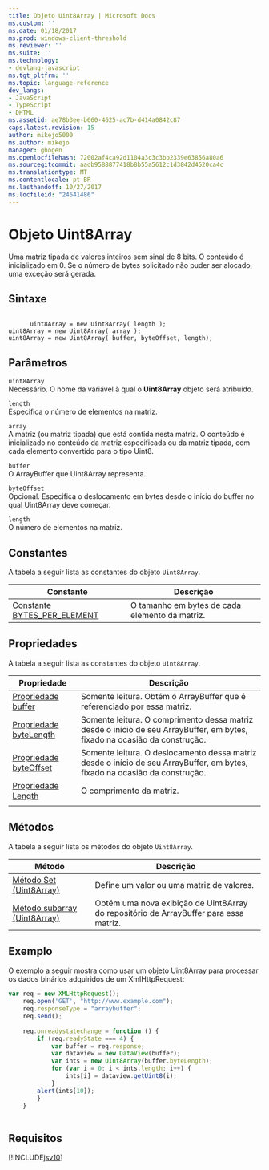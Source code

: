 ```yaml
---
title: Objeto Uint8Array | Microsoft Docs
ms.custom: ''
ms.date: 01/18/2017
ms.prod: windows-client-threshold
ms.reviewer: ''
ms.suite: ''
ms.technology:
- devlang-javascript
ms.tgt_pltfrm: ''
ms.topic: language-reference
dev_langs:
- JavaScript
- TypeScript
- DHTML
ms.assetid: ae78b3ee-b660-4625-ac7b-d414a0842c87
caps.latest.revision: 15
author: mikejo5000
ms.author: mikejo
manager: ghogen
ms.openlocfilehash: 72002af4ca92d1104a3c3c3bb2339e63856a80a6
ms.sourcegitcommit: aadb9588877418b8b55a5612c1d3842d4520ca4c
ms.translationtype: MT
ms.contentlocale: pt-BR
ms.lasthandoff: 10/27/2017
ms.locfileid: "24641486"
---
```

# <a name="uint8array-object"></a>Objeto Uint8Array
Uma matriz tipada de valores inteiros sem sinal de 8 bits. O conteúdo é inicializado em 0. Se o número de bytes solicitado não puder ser alocado, uma exceção será gerada.  
  
## <a name="syntax"></a>Sintaxe  
  
```  
  
      uint8Array = new Uint8Array( length );  
uint8Array = new Uint8Array( array );  
uint8Array = new Uint8Array( buffer, byteOffset, length);  
```  
  
## <a name="parameters"></a>Parâmetros  
 `uint8Array`  
 Necessário. O nome da variável à qual o **Uint8Array** objeto será atribuído.  
  
 `length`  
 Especifica o número de elementos na matriz.  
  
 `array`  
 A matriz (ou matriz tipada) que está contida nesta matriz. O conteúdo é inicializado no conteúdo da matriz especificada ou da matriz tipada, com cada elemento convertido para o tipo Uint8.  
  
 `buffer`  
 O ArrayBuffer que Uint8Array representa.  
  
 `byteOffset`  
 Opcional. Especifica o deslocamento em bytes desde o início do buffer no qual Uint8Array deve começar.  
  
 `length`  
 O número de elementos na matriz.  
  
## <a name="constants"></a>Constantes  
 A tabela a seguir lista as constantes do objeto `Uint8Array`.  
  
|Constante|Descrição|  
|--------------|-----------------|  
|[Constante BYTES_PER_ELEMENT](../../javascript/reference/bytes-per-element-constant-uint8array.md)|O tamanho em bytes de cada elemento da matriz.|  
  
## <a name="properties"></a>Propriedades  
 A tabela a seguir lista as constantes do objeto `Uint8Array`.  
  
|Propriedade|Descrição|  
|--------------|-----------------|  
|[Propriedade buffer](../../javascript/reference/buffer-property-uint8array.md)|Somente leitura. Obtém o ArrayBuffer que é referenciado por essa matriz.|  
|[Propriedade byteLength](../../javascript/reference/bytelength-property-uint8array.md)|Somente leitura. O comprimento dessa matriz desde o início de seu ArrayBuffer, em bytes, fixado na ocasião da construção.|  
|[Propriedade byteOffset](../../javascript/reference/byteoffset-property-uint8array.md)|Somente leitura. O deslocamento dessa matriz desde o início de seu ArrayBuffer, em bytes, fixado na ocasião da construção.|  
|[Propriedade Length](../../javascript/reference/length-property-uint8array.md)|O comprimento da matriz.|  
|||  
  
## <a name="methods"></a>Métodos  
 A tabela a seguir lista os métodos do objeto `Uint8Array`.  
  
|Método|Descrição|  
|------------|-----------------|  
|[Método Set (Uint8Array)](../../javascript/reference/set-method-uint8array.md)|Define um valor ou uma matriz de valores.|  
|[Método subarray (Uint8Array)](../../javascript/reference/subarray-method-uint8array.md)|Obtém uma nova exibição de Uint8Array do repositório de ArrayBuffer para essa matriz.|  
  
## <a name="example"></a>Exemplo  
 O exemplo a seguir mostra como usar um objeto Uint8Array para processar os dados binários adquiridos de um XmlHttpRequest:  
  
```JavaScript  
var req = new XMLHttpRequest();  
    req.open('GET', "http://www.example.com");  
    req.responseType = "arraybuffer";  
    req.send();  
  
    req.onreadystatechange = function () {  
        if (req.readyState === 4) {  
            var buffer = req.response;  
            var dataview = new DataView(buffer);  
            var ints = new Uint8Array(buffer.byteLength);  
            for (var i = 0; i < ints.length; i++) {  
                ints[i] = dataview.getUint8(i);  
            }  
        alert(ints[10]);  
        }  
    }  
  
```  
  
## <a name="requirements"></a>Requisitos  
 [!INCLUDE[jsv10](../../javascript/reference/includes/jsv10-md.md)]
